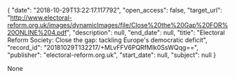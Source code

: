 {
  "date": "2018-10-29T13:22:17.117792", 
  "open_access": false, 
  "target_url": "http://www.electoral-reform.org.uk/images/dynamicImages/file/Close%20the%20Gap%20FOR%20ONLINE%204.pdf", 
  "description": null, 
  "end_date": null, 
  "title": "Electoral Reform Society: Close the gap: tackling Europe's democratic deficit", 
  "record_id": "20181029T132217/+MLvFFV6PQRfMlk0SsWQqg==", 
  "publisher": "electoral-reform.org.uk", 
  "start_date": null, 
  "subject": null
}

None